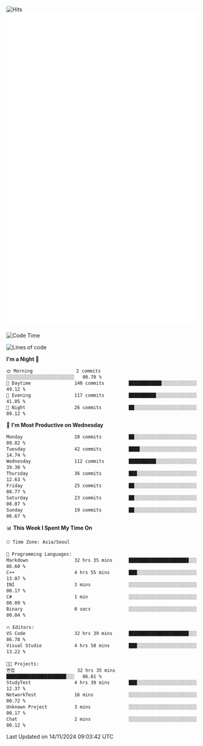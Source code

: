 ![Hits](https://hits.seeyoufarm.com/api/count/incr/badge.svg?url=https%3A%2F%2Fgithub.com%2Fbabaisnyan&count_bg=%2379C83D&title_bg=%23555555&icon=apple.svg&icon_color=%23E7E7E7&title=hits&edge_flat=false)
<br/>
![Metrics](https://github.com/babaisnyan/babaisnyan/blob/main/github-metrics.svg)

<!--START_SECTION:waka-->
![Code Time](http://img.shields.io/badge/Code%20Time-1%2C495%20hrs%207%20mins-blue)

![Lines of code](https://img.shields.io/badge/From%20Hello%20World%20I%27ve%20Written-919.4%20thousand%20lines%20of%20code-blue)

**I'm a Night 🦉** 

```text
🌞 Morning                2 commits           ░░░░░░░░░░░░░░░░░░░░░░░░░   00.70 % 
🌆 Daytime                140 commits         ████████████░░░░░░░░░░░░░   49.12 % 
🌃 Evening                117 commits         ██████████░░░░░░░░░░░░░░░   41.05 % 
🌙 Night                  26 commits          ██░░░░░░░░░░░░░░░░░░░░░░░   09.12 % 
```
📅 **I'm Most Productive on Wednesday** 

```text
Monday                   28 commits          ██░░░░░░░░░░░░░░░░░░░░░░░   09.82 % 
Tuesday                  42 commits          ████░░░░░░░░░░░░░░░░░░░░░   14.74 % 
Wednesday                112 commits         ██████████░░░░░░░░░░░░░░░   39.30 % 
Thursday                 36 commits          ███░░░░░░░░░░░░░░░░░░░░░░   12.63 % 
Friday                   25 commits          ██░░░░░░░░░░░░░░░░░░░░░░░   08.77 % 
Saturday                 23 commits          ██░░░░░░░░░░░░░░░░░░░░░░░   08.07 % 
Sunday                   19 commits          ██░░░░░░░░░░░░░░░░░░░░░░░   06.67 % 
```


📊 **This Week I Spent My Time On** 

```text
🕑︎ Time Zone: Asia/Seoul

💬 Programming Languages: 
Markdown                 32 hrs 35 mins      ██████████████████████░░░   86.60 % 
C++                      4 hrs 55 mins       ███░░░░░░░░░░░░░░░░░░░░░░   13.07 % 
INI                      3 mins              ░░░░░░░░░░░░░░░░░░░░░░░░░   00.17 % 
C#                       1 min               ░░░░░░░░░░░░░░░░░░░░░░░░░   00.09 % 
Binary                   0 secs              ░░░░░░░░░░░░░░░░░░░░░░░░░   00.04 % 

🔥 Editors: 
VS Code                  32 hrs 39 mins      ██████████████████████░░░   86.78 % 
Visual Studio            4 hrs 58 mins       ███░░░░░░░░░░░░░░░░░░░░░░   13.22 % 

🐱‍💻 Projects: 
면접                       32 hrs 35 mins      ██████████████████████░░░   86.61 % 
StudyTest                4 hrs 39 mins       ███░░░░░░░░░░░░░░░░░░░░░░   12.37 % 
NetworkTest              16 mins             ░░░░░░░░░░░░░░░░░░░░░░░░░   00.72 % 
Unknown Project          3 mins              ░░░░░░░░░░░░░░░░░░░░░░░░░   00.17 % 
Chat                     2 mins              ░░░░░░░░░░░░░░░░░░░░░░░░░   00.12 % 
```


 Last Updated on 14/11/2024 09:03:42 UTC
<!--END_SECTION:waka-->

